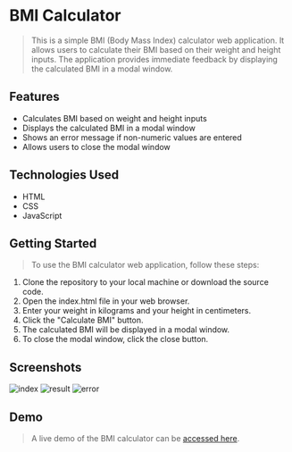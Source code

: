 # BMI Calculator

> This is a simple BMI (Body Mass Index) calculator web application. It allows users to calculate their BMI based on their weight and height inputs. The application provides immediate feedback by displaying the calculated BMI in a modal window.

## Features
* Calculates BMI based on weight and height inputs
* Displays the calculated BMI in a modal window
* Shows an error message if non-numeric values are entered
* Allows users to close the modal window

## Technologies Used
* HTML
* CSS
* JavaScript

## Getting Started
> To use the BMI calculator web application, follow these steps:
1. Clone the repository to your local machine or download the source code.
2. Open the index.html file in your web browser.
3. Enter your weight in kilograms and your height in centimeters.
4. Click the "Calculate BMI" button.
5. The calculated BMI will be displayed in a modal window.
6. To close the modal window, click the close button.

## Screenshots
![index](https://github.com/Jeanziin/BMIcalculator/assets/99040775/af4a65f5-0af2-4d2f-984c-2fc8fbeff246)
![result](https://github.com/Jeanziin/BMIcalculator/assets/99040775/135026b0-8ae3-4db5-9136-b7dd437ef000)
![error](https://github.com/Jeanziin/BMIcalculator/assets/99040775/aa592a4b-034a-4aab-990e-91648f0bc0e9)

  
## Demo
> A live demo of the BMI calculator can be [accessed here](https://luminous-parfait-01e56e.netlify.app).
